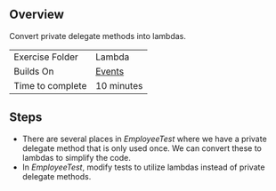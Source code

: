 ﻿## Overview
Convert private delegate methods into lambdas.

| | |
| --------- | --------------------------- |
| Exercise Folder | Lambda |
| Builds On | [Events](../Events) |
| Time to complete | 10 minutes



## Steps

- There are several places in *EmployeeTest* where we have a private delegate method that is only used once.  We can convert these to lambdas to simplify the code.
- In *EmployeeTest*, modify tests to utilize lambdas instead of private delegate methods.